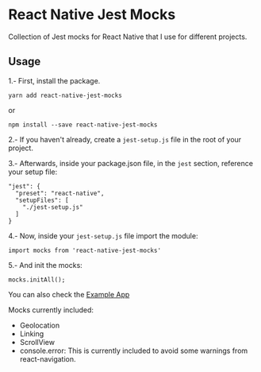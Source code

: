 # React Native Jest Mocks

Collection of Jest mocks for React Native that I use for different projects.

## Usage

1.- First, install the package.

`yarn add react-native-jest-mocks`

or

`npm install --save react-native-jest-mocks`

2.- If you haven't already, create a `jest-setup.js` file in the root of your project.

3.- Afterwards, inside your package.json file, in the `jest` section, reference your setup file:

````
"jest": {
  "preset": "react-native",
  "setupFiles": [
    "./jest-setup.js"
  ]
}
````

4.- Now, inside your `jest-setup.js` file import the module:

`import mocks from 'react-native-jest-mocks'`

5.- And init the mocks:

`mocks.initAll();`

You can also check the [Example App](https://github.com/Xabadu/react-native-jest-mocks/tree/master/Example)

Mocks currently included:

* Geolocation
* Linking
* ScrollView
* console.error: This is currently included to avoid some warnings from react-navigation.

